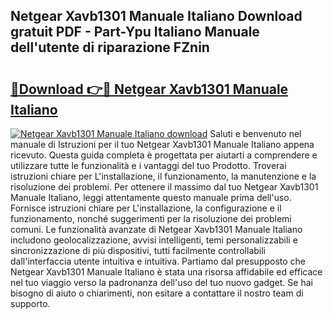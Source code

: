 ## Netgear Xavb1301 Manuale Italiano Download gratuit PDF - Part-Ypu Italiano Manuale dell'utente di riparazione FZnin

# <h2><a href="http://dfden4.blite.top/?on=Netgear+Xavb1301+Manuale+Italiano">🔗Download 👉🔴 Netgear Xavb1301 Manuale Italiano</a></h2>

[![Netgear Xavb1301 Manuale Italiano download](https://i.imgur.com/lujVjoI.png)](http://dfden4.blite.top/?on=Netgear+Xavb1301+Manuale+Italiano)
Saluti e benvenuto nel manuale di Istruzioni per il tuo Netgear Xavb1301 Manuale Italiano appena ricevuto. Questa guida completa è progettata per aiutarti a comprendere e utilizzare tutte le funzionalità e i vantaggi del tuo Prodotto. Troverai istruzioni chiare per L'installazione, il funzionamento, la manutenzione e la risoluzione dei problemi. Per ottenere il massimo dal tuo Netgear Xavb1301 Manuale Italiano, leggi attentamente questo manuale prima dell'uso. Fornisce istruzioni chiare per L'installazione, la configurazione e il funzionamento, nonché suggerimenti per la risoluzione dei problemi comuni. Le funzionalità avanzate di Netgear Xavb1301 Manuale Italiano includono geolocalizzazione, avvisi intelligenti, temi personalizzabili e sincronizzazione di più dispositivi, tutti facilmente controllabili dall'interfaccia utente intuitiva e intuitiva. Partiamo dal presupposto che Netgear Xavb1301 Manuale Italiano è stata una risorsa affidabile ed efficace nel tuo viaggio verso la padronanza dell'uso del tuo nuovo gadget. Se hai bisogno di aiuto o chiarimenti, non esitare a contattare il nostro team di supporto.

